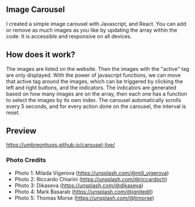 ## Image Carousel
I created a simple image carousel with Javascript, and React. You can add or remove as much images as you like by updating the array within the code. It is accessible and responsive on all devices.

## How does it work?
The images are listed on the website. Then the images with the "active" tag are only displayed. With the power of javascript functions, we can move that active tag around the images, which can be triggered by clicking the left and right buttons, and the indicators. The indicators are generated based on how many images are on the array, then each one has a function to select the images by its own index. The carousel automatically scrolls every 5 seconds, and for every action done on the carousel, the interval is reset.

## Preview
https://umbreonhugs.github.io/carousel-live/

### Photo Credits
- Photo 1: Milada Vigerova (https://unsplash.com/@mili_vigerova)
- Photo 2: Riccardo Chiarini (https://unsplash.com/@riccardoch)
- Photo 3: Dikaseva (https://unsplash.com/@dikaseva)
- Photo 4: Mark Basarab (https://unsplash.com/@ignitedit)
- Photo 5: Thomas Morse (https://unsplash.com/@timorse)
